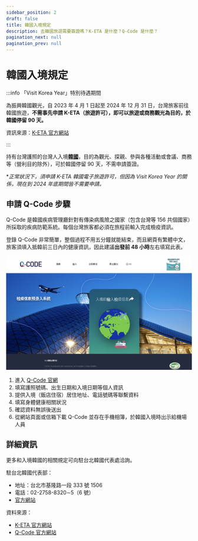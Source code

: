 ```yaml
---
sidebar_position: 2
draft: false
title: 韓國入境規定
description: 去韓國旅遊需要簽證嗎？K-ETA 是什麼？Q-Code 是什麼？
pagination_next: null
pagination_prev: null
---
```


# 韓國入境規定

:::info 「Visit Korea Year」特別待遇期間

為振興韓國觀光，自 2023 年 4 月 1 日起至 2024 年 12 月 31 日，台灣旅客前往韓國旅遊，**不需事先申請 K-ETA（旅遊許可），即可以旅遊或商務觀光為目的，於韓國停留 90
天。**

資訊來源：[K-ETA 官方網站](https://www.k-eta.go.kr/portal/board/viewboarddetail.do?bbsSn=149899)

:::

持有台灣護照的台灣人入境[**韓國**](https://exittaiwan.com/tags/%E9%9F%93%E5%9C%8B/)，目的為觀光、探親、參與各種活動或會議、商務等（營利目的除外），可於韓國停留 90 天，不需申請簽證。

**正常狀況下，須申請 K-ETA 韓國電子旅遊許可，但因為 Visit Korea Year 的關係，現在到 2024 年底期間皆不需要申請。*

<!-- ## 申請 K-ETA（Korea Electronic Travel Authorization，韓國電子旅遊許可）-->

<!-- https://www.k-eta.go.kr/portal/guide/viewetaapplication.do -->

## 申請 Q-Code 步驟

Q-Code 是韓國疾病管理廳針對有傳染病風險之國家（包含台灣等 156 共個國家）所採取的疾病防範系統。每個台灣旅客都必須在旅程前輸入完成檢疫資訊。

登錄 Q-Code 非常簡單，整個過程不用五分鐘就能結束，而且網頁有繁體中文，旅客須填入抵韓前三日內的健康資訊，因此建議**出發前 48 小時**左右填寫此表。

![Q-Code 官網畫面](q-code-kr.jpeg)

1. 進入 [Q-Code 官網](https://qcode.kdca.go.kr/qco/index.do?lang=zh)
2. 填寫護照號碼、出生日期和入境日期等個人資訊
3. 提供入境（飯店住宿）居住地址、電話號碼等聯繫資料
4. 填寫身體健康相關狀況
5. 確認資料無誤後送出
6. 從網站頁面或信箱下載 Q-Code 並存在手機相簿，於韓國入境時出示給機場人員

## 詳細資訊

更多和入境韓國的相關規定可向駐台北韓國代表處洽詢。

駐台北韓國代表部：
- 地址：台北市基隆路一段 333 號 1506
- 電話：02-2758-8320∼5（6 號）
- [官方網站](https://overseas.mofa.go.kr/tw-zh/index.do)

資料來源：
- [K-ETA 官方網站](https://www.k-eta.go.kr/portal/board/viewboarddetail.do?bbsSn=149899)
- [Q-Code 官方網站](https://qcode.kdca.go.kr/qco/index.do?lang=zh)